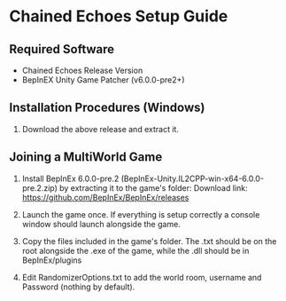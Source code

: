 # Chained Echoes Setup Guide

## Required Software
- Chained Echoes Release Version
- BepInEX Unity Game Patcher (v6.0.0-pre2+)

## Installation Procedures (Windows)

1. Download the above release and extract it.

## Joining a MultiWorld Game

1. Install BepInEx 6.0.0-pre.2 (BepInEx-Unity.IL2CPP-win-x64-6.0.0-pre.2.zip) by extracting it to the game's folder: Download link: https://github.com/BepInEx/BepInEx/releases

2. Launch the game once. If everything is setup correctly a console window should launch alongside the game.

3. Copy the files included in the game's folder. The .txt should be on the root alongside the .exe of the game, while the .dll should be in BepInEx/plugins

4. Edit RandomizerOptions.txt to add the world room, username and Password (nothing by default). 
